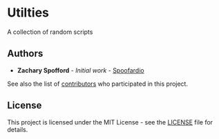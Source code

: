 # Utilties

A collection of random scripts 

## Authors

* **Zachary Spofford** - *Initial work* - [Spoofardio](https://github.com/Spoofardio)

See also the list of [contributors](https://github.com/spoofardio/recommendation-service/contributors) who participated in this project.

## License

This project is licensed under the MIT License - see the [LICENSE](LICENSE) file for details.
